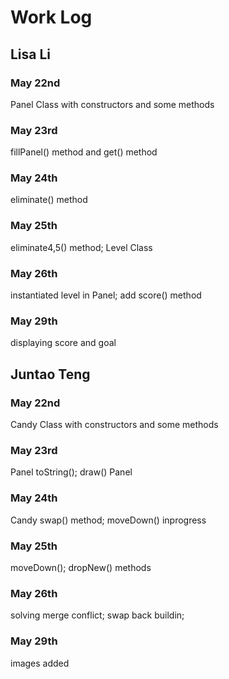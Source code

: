 # Work Log

## Lisa Li

### May 22nd

Panel Class with constructors and some methods

### May 23rd

fillPanel() method and get() method

### May 24th

eliminate() method

### May 25th

eliminate4,5() method; Level Class

### May 26th

instantiated level in Panel; add score() method

### May 29th
displaying score and goal

## Juntao Teng

### May 22nd

Candy Class with constructors and some methods

### May 23rd

Panel toString(); draw() Panel

### May 24th

Candy swap() method; moveDown() inprogress

### May 25th

moveDown(); dropNew() methods

### May 26th

solving merge conflict; swap back buildin;

### May 29th

images added
